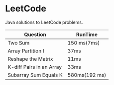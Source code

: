 # LeetCode
Java solutions to LeetCode problems.     

| Question  | RunTime |
| ------------- | ------------- |
| Two Sum  | 150 ms(7ms)  |
|Array Partition I| 37ms|
|Reshape the Matrix| 11ms|
|K-diff Pairs in an Array| 33ms|
|Subarray Sum Equals K| 580ms(192 ms)|
